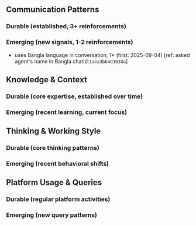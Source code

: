 ## Communication Patterns
### Durable (established, 3+ reinforcements)

### Emerging (new signals, 1-2 reinforcements)
- uses Bangla language in conversation; 1× (first: 2025-09-04) [ref: asked agent's name in Bangla chatId:`1aea3bb4d3034a`]

## Knowledge & Context
### Durable (core expertise, established over time)

### Emerging (recent learning, current focus)

## Thinking & Working Style
### Durable (core thinking patterns)

### Emerging (recent behavioral shifts)

## Platform Usage & Queries
### Durable (regular platform activities)

### Emerging (new query patterns)
